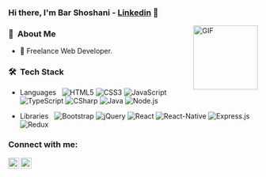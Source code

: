 ### Hi there, I'm Bar Shoshani - [Linkedin](https://www.linkedin.com/in/bar-shoshani/) 👋

<img align="right" alt="GIF" height="130px" src="https://media.giphy.com/media/du3J3cXyzhj75IOgvA/giphy.gif">


### 👤 &nbsp;About Me ###
- 🌱 Freelance Web Developer.

### 🛠 &nbsp;Tech Stack ###
- Languages &nbsp;
  ![HTML5](https://img.shields.io/badge/-HTML5-333333?style=flat-square&logo=html5)
  ![CSS3](https://img.shields.io/badge/-CSS3-333333?style=flat-square&logo=css3)
  ![JavaScript](https://img.shields.io/badge/-JavaScript-333333?style=flat&logo=javascript)
  ![TypeScript](https://img.shields.io/badge/-TypeScript-333333?style=flat&logo=typescript)
  ![CSharp](https://img.shields.io/badge/-C%23-333333?style=flat&logo=c-sharp&logoColor=6d4a80)
  ![Java](https://img.shields.io/badge/-Java-333333?style=flat&logo=Java)
  ![Node.js](https://img.shields.io/badge/-Node.js-333333?style=flat&logo=node.js)

- Libraries &nbsp;
  ![Bootstrap](https://img.shields.io/badge/-Bootstrap-333333?style=flat&logo=bootstrap&logoColor=563D7C)
  ![jQuery](https://img.shields.io/badge/-jQuery-333333?style=flat&logo=jquery&logoColor=1a73e8)
  ![React](https://img.shields.io/badge/-React-333333?style=flat&logo=react)
  ![React-Native](https://img.shields.io/badge/-React_Native-333333?style=flat&logo=react)
  ![Express.js](https://img.shields.io/badge/-Express-333333?style=flat&logo=express.js)
  ![Redux](https://img.shields.io/badge/-Redux-333333?style=flat&logo=Redux&logoColor=764abc)

### Connect with me:

[<img align="left" alt="Bar Shoshani | LinkedIn" width="22px" src="https://cdn.jsdelivr.net/npm/simple-icons@v3/icons/linkedin.svg" />](https://www.linkedin.com/in/bar-shoshani/)
[<img align="left" alt="Bar Shoshani | Instagram" width="22px" src="https://cdn.jsdelivr.net/npm/simple-icons@v3/icons/instagram.svg" />](https://www.instagram.com/bar_shoshani/)

<br />

